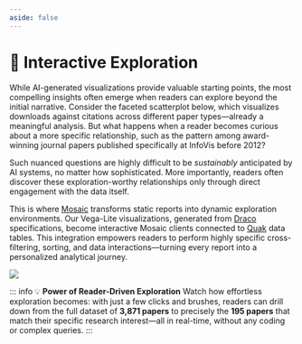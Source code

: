 ```yaml
---
aside: false
---
```


# 🧭 Interactive Exploration

While AI-generated visualizations provide valuable starting points, the most compelling insights often emerge when readers can explore beyond the initial narrative. Consider the faceted scatterplot below, which visualizes downloads against citations across different paper types—already a meaningful analysis. But what happens when a reader becomes curious about a more specific relationship, such as the pattern among award-winning journal papers published specifically at InfoVis before 2012?

Such nuanced questions are highly difficult to be _sustainably_ anticipated by AI systems, no matter how sophisticated. More importantly, readers often discover these exploration-worthy relationships only through direct engagement with the data itself.

This is where [Mosaic](https://idl.uw.edu/mosaic/) transforms static reports into dynamic exploration environments. Our Vega-Lite visualizations, generated from [Draco](https://github.com/cmudig/draco2) specifications, become interactive Mosaic clients connected to [Quak](https://github.com/manzt/quak) data tables. This integration empowers readers to perform highly specific cross-filtering, sorting, and data interactions—turning every report into a personalized analytical journey.

<ReportLink src="/reports/vispub-minimalistic/index.html#downloads-and-citation-correlation" linkText="Try it out ↗" />

<Link href="/reports/vispub-minimalistic/index.html#downloads-and-citation-correlation" target="_blank">
  <img src="/assets/reader-driven-exploration.gif" />
</Link>

::: info 💡 **Power of Reader-Driven Exploration**
Watch how effortless exploration becomes: with just a few clicks and brushes, readers can drill down from the full dataset of **3,871 papers** to precisely the **195 papers** that match their specific research interest—all in real-time, without any coding or complex queries.
:::
